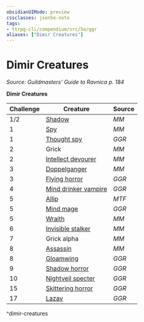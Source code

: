 ```yaml
---
obsidianUIMode: preview
cssclasses: json5e-note
tags:
- ttrpg-cli/compendium/src/5e/ggr
aliases: ["Dimir Creatures"]
---
```

# Dimir Creatures
*Source: Guildmasters' Guide to Ravnica p. 184* 

**Dimir Creatures**

| Challenge | Creature | Source |
|-----------|----------|--------|
| 1/2 | [Shadow](shadow.md) | *MM* |
| 1 | [Spy](spy.md) | *MM* |
| 1 | [Thought spy](thought-spy-ggr.md) | *GGR* |
| 2 | Grick | *MM* |
| 2 | [Intellect devourer](intellect-devourer.md) | *MM* |
| 3 | [Doppelganger](doppelganger.md) | *MM* |
| 3 | [Flying horror](flying-horror-ggr.md) | *GGR* |
| 4 | [Mind drinker vampire](mind-drinker-vampire-ggr.md) | *GGR* |
| 5 | [Allip](allip-mpmm.md) | *MTF* |
| 5 | [Mind mage](mind-mage-ggr.md) | *GGR* |
| 5 | [Wraith](wraith.md) | *MM* |
| 6 | [Invisible stalker](invisible-stalker.md) | *MM* |
| 7 | Grick alpha | *MM* |
| 8 | [Assassin](assassin.md) | *MM* |
| 8 | [Gloamwing](gloamwing-ggr.md) | *GGR* |
| 9 | [Shadow horror](shadow-horror-ggr.md) | *GGR* |
| 10 | [Nightveil specter](nightveil-specter-ggr.md) | *GGR* |
| 15 | [Skittering horror](skittering-horror-ggr.md) | *GGR* |
| 17 | [Lazav](lazav-ggr.md) | *GGR* |
^dimir-creatures